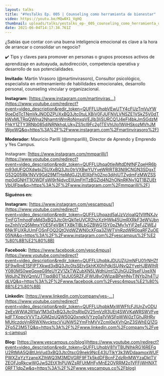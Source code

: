 ```yaml
---
layout: talks
title: "#YesTalks​​ Ep. 005 | Counseling como herramienta de bienestar"
video: https://youtu.be/MQw0X1_VgHQ
thumbnail: uploads/talks/yestalks_ep-_005_counseling_como_herramienta_de_bienestar/miniatura-5-yes-talk.png
date: 2021-06-04T14:17:34.761Z
---
```

¿Sabías que contar con una buena inteligencia emocional es clave a la hora de arrancar o consolidar un negocio? 

✔️ Tips y claves para promover en personas o grupos procesos activos de aprendizaje en autoayuda, autodirección, competencia operativa y desarrollo de sus potencialidades.

**Invitado:** Martin Virasoro (@martinvirasoro), Consultor psicológico, especialista en entrenamiento de habilidades emocionales, desarrollo personal, counseling vincular y organizacional.

**Instagram:** [https://www.instagram.com/martinviras...](https://www.youtube.com/redirect?event=video_description&redir_token=QUFFLUhqbVEwUTY4cFUzTmVuYW9oeDdTcTNmVkJNODZPUXxBQ3Jtc0tuLXBjV0FJUFNVLVNSZE1VSkZ5V0dTbWxMLTRqQWlna2NhamtnWmRoNmxqVEJIb3ljSURCQ1J4eFl4bkJmSGdzMFhkY1ZTY3RNb085djNRNkhqLUkyZS1icl9Fc2g1TEVhUlo1WjlHSkozMVhJMWgxWQ&q=https%3A%2F%2Fwww.instagram.com%2Fmartinvirasoro%2F) 

**Moderador:** Mauricio Parilli (@mmparilli), Director de Aprendo y Emprendo y Yes Campus. 

Instagram: [https://www.instagram.com/mmparilli/](https://www.youtube.com/redirect?event=video_description&redir_token=QUFFLUhqa0tIejMtdDNfNFZqeHR6bm93dUFQOXdwbjZ5UXxBQ3Jtc0trVXBwYUYyeWRIRTB3Nl9CNGN3SDgxTG52Q05lRk1NVV9Gd29MTHpMdGJ2UElXbFh0Zno3djhlUTZydmFzMWZSSmp0dGNHT1lOWDFsWl9rNjdvcElIUmFHTzBGZld4N2hONnRKNy1QT1BZUEtVbUlFbw&q=https%3A%2F%2Fwww.instagram.com%2Fmmparilli%2F) 

**Siguénos en:** 

**Instagram:** [https://www.instagram.com/yescampus/​​](https://www.youtube.com/redirect?event=video_description&redir_token=QUFFLUhqazd5alJzVzloalQ1VllfNXJvTmFGTmhodFpMd3xBQ3Jtc0trQkl1eUVCR2hzXzlHWk45UmRXRkF3eWVJbnpxZnhIVzQ5MmxYOE5FeVBKTXBkTlBLbGZBWG1SY0pZMy1yYjF2eFJZWEJ6Nk1FUXRJUmFOSnFOQ2QtOVdWZWN0cXFqa3ZlWTVnRzdWR0paRFZuOE05NA&q=https%3A%2F%2Fwww.instagram.com%2Fyescampus%2F%E2%80%8B%E2%80%8B) 

**Facebook:** [https://www.facebook.com/yesc4mpus​​](https://www.youtube.com/redirect?event=video_description&redir_token=QUFFLUhqbkJDUUZjUmNFU01rNHZfSF9wRmE1SFlPTXkwd3xBQ3Jtc0tsSEtySkhKX0hPdklSUjNvQ2YyeHJBWlhRY080MS0weGpxeG9feUY2V1ZkTWZubXN5LWdhUmt1ZUhGU29seFUxeXNWdjJhZ1NVQmVJTTlqdjB0T1dJU05RZFJFWU8yOWlzajBPeHNvTlNYb2h4TUdLVQ&q=https%3A%2F%2Fwww.facebook.com%2Fyesc4mpus%E2%80%8B%E2%80%8B) 

**Linkedin:** [https://www.linkedin.com/company/yes-...](https://www.youtube.com/redirect?event=video_description&redir_token=QUFFLUhqbkMxWWFfcFJlUnZyODU2eExWWlA2R1laV1M3d3xBQ3Jtc0tsRlpDV25mVzR3UEt4SWVKaWRSWVFyekdFTXppcVVVTzJGM2pUQW50Q0xneklVYzg0a1VWSFpWWi0zTGhJRHRvMUtlczdoVnRRWXNvcktscVVJNW52YmFhMVVZcml0eXVhQnZ3SWhEQ1ZGZFp5Z3M5TQ&q=https%3A%2F%2Fwww.linkedin.com%2Fcompany%2Fyes-campus) 

**Blog:** [https://www.yescampus.co/blog](https://www.youtube.com/redirect?event=video_description&redir_token=QUFFLUhqbV81VTBUNlhkRG16REFqU2RtMjA5QjBtUnVud3xBQ3Jtc0tscG9nek9NcE43UTlkY3k3WDdaamoxWUFPWXZqYzYzanpXZlhWQ3M3MDVGRF9FTk5kdDFBcnFZdzRnMWYzaDktTVZEOFJqRkcwWGJwS2EtX1hPUWZsRFUtMHFyMnE2OVRRM2o1VFFjWHNXT0RFT1dpZw&q=https%3A%2F%2Fwww.yescampus.co%2Fblog)